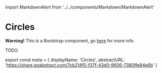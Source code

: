 import MarkdownAlert from '../../components/Markdown/MarkdownAlert'

# Circles

<MarkdownAlert warning>
  <strong>Warning!</strong> This is a Bootstrap component, go <a href="https://bootstrap.transferwise.com/components/#circles">here</a> for more info.
</MarkdownAlert>

TODO.

export const meta = {
  displayName: 'Circles',
  abstractURL: 'https://share.goabstract.com/7cb214f5-f37f-43d0-9606-7380ffe84e6b'
}
